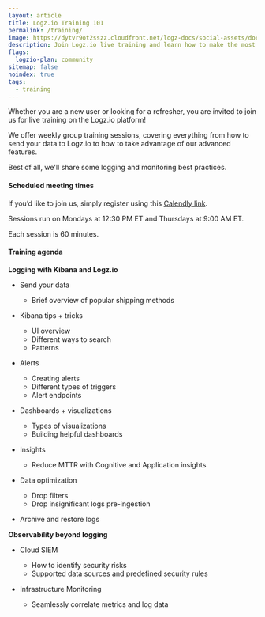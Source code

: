 ```yaml
---
layout: article
title: Logz.io Training 101
permalink: /training/
image: https://dytvr9ot2sszz.cloudfront.net/logz-docs/social-assets/docs-social.jpg
description: Join Logz.io live training and learn how to make the most out of your account
flags:
  logzio-plan: community
sitemap: false
noindex: true
tags:
  - training
---
```


Whether you are a new user or looking for a refresher, you are invited to join us for live training on the Logz.io platform!

We offer weekly group training sessions, covering everything from how to send your data to Logz.io to how to take advantage of our advanced features.

Best of all, we'll share some logging and monitoring best practices.

#### Scheduled meeting times

If you’d like to join us, simply register using this [Calendly link](https://calendly.com/stevemccabe-logz/logz-io-training-101).

Sessions run on Mondays at 12:30 PM ET and Thursdays at 9:00 AM ET. 

Each session is 60 minutes.

#### Training agenda

**Logging with Kibana and Logz.io**

* Send your data
  * Brief overview of popular shipping methods


* Kibana tips + tricks
    * UI overview
    * Different ways to search
    * Patterns

* Alerts
    * Creating alerts
    * Different types of triggers
    * Alert endpoints

* Dashboards + visualizations
    * Types of visualizations
    * Building helpful dashboards

* Insights
    * Reduce MTTR with Cognitive and Application insights

* Data optimization
    * Drop filters
    * Drop insignificant logs pre-ingestion

* Archive and restore logs

**Observability beyond logging**

* Cloud SIEM
    * How to identify security risks
    * Supported data sources and predefined security rules

* Infrastructure Monitoring
    * Seamlessly correlate metrics and log data
